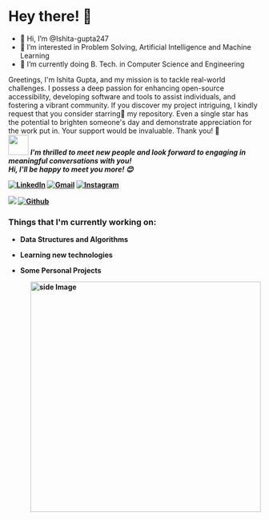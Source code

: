 
<!-- Greeting -->
# Hey there! :wave:
- 👋 Hi, I’m @Ishita-gupta247
- 👀 I’m interested in Problem Solving, Artificial Intelligence and Machine Learning
- 🌱 I’m currently doing B. Tech. in Computer Science and Engineering
<!--Introduction -->
Greetings, I'm Ishita Gupta, and my mission is to tackle real-world challenges. I possess a deep passion for enhancing open-source accessibility, developing software and tools to assist individuals, and fostering a vibrant community. If you discover my project intriguing, I kindly request that you consider starring:star2: my repository. Even a single star has the potential to brighten someone's day and demonstrate appreciation for the work put in. Your support would be invaluable. Thank you! :pray:
<br>
<img src="https://media.giphy.com/media/LnQjpWaON8nhr21vNW/giphy.gif" width="40"> <em><b>I'm thrilled to meet new people and look forward to engaging in meaningful conversations with you!<br><b>Hi, I'll be happy to meet you more!</b> :blush:</em>

<!-- Your badges -->

<!-- [![Linkedin](https://img.shields.io/badge/-Aditi-Prashar-blue?style=flat&logo=Linkedin&logoColor=white)](https://www.linkedin.com/in/aditi-prashar21/)
[![Gmail](https://img.shields.io/badge/-keshav062-c14438?style=flat&logo=Gmail&logoColor=white)](mailto:aditiprashar2103@gmail.com)
[![Instagram](https://img.shields.io/badge/-great_kv-c13584?style=flat&labelColor=c13584&logo=instagram&logoColor=white)](https://www.instagram.com/_.aditi_prashar._/)

<!-- Profile View Count and GitStats -->
<!--![](https://komarev.com/ghpvc/?username=keshav-06&style=flat)
[![Github](https://img.shields.io/badge/-Keshav-black?style=flat&labelColor=black&logo=github&logoColor=white)](https://gitstats.me/keshav-06) -->

[![LinkedIn](https://img.shields.io/badge/-ishita--gupta-blue?style=flat&logo=Linkedin&logoColor=white)](https://www.linkedin.com/in/ishita-gupta-a16716208/)
[![Gmail](https://img.shields.io/badge/-IshitaGupta-c14438?style=flat&logo=Gmail&logoColor=white)](mailto:ishitagupta0002@gmail.com)
[![Instagram](https://img.shields.io/badge/-ishiita.gupta-c13584?style=flat&labelColor=c13584&logo=instagram&logoColor=white)](https://www.instagram.com/ishiita.gupta/)

![](https://komarev.com/ghpvc/?username=Ishita-gupta247&style=flat)
[![Github](https://img.shields.io/badge/-Ishita-gupta247?style=flat&labelColor=black&logo=github&logoColor=white)](https://github.com/Ishita-gupta247)

<!-- current status -->
### Things that I'm currently working on: 
* Data Structures and Algorithms 
* Learning new technologies
* Some Personal Projects 

   <!-- gif Image -->
<img src="https://github.com/JoykishanSharma/JoykishanSharma/blob/master/life_balance.gif" alt="side Image" align="right" width="460" height="auto" />

<!---
keshav-06/keshav-06 is a ✨ special ✨ repository because its `README.md` (this file) appears on your GitHub profile.
You can click the Preview link to take a look at your changes.
--->
